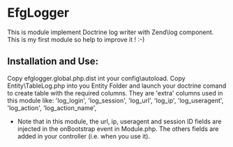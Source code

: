 EfgLogger
===============

This is module implement Doctrine log writer with Zend\log component.
This is my first module so help to improve it ! :-)

Installation and Use:
---------------------
Copy efglogger.global.php.dist int your config\autoload.
Copy Entity\TableLog.php into you Entity Folder and launch your doctrine comand to create table  with the required columns.
They are 'extra' columns used in this module like: 'log_login', 'log_session', 'log_url', 'log_ip', 'log_useragent', 'log_action', 'log_action_name',

 - Note that in this module, the url, ip, useragent and session ID fields are injected in the onBootstrap event in Module.php. 
The others fields are added in your controller (i.e. when you use it).

